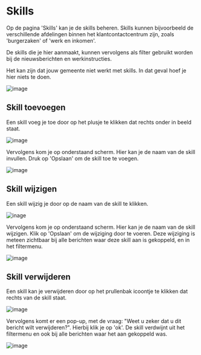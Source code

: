 # Skills
Op de pagina 'Skills' kan je de skills beheren. Skills kunnen bijvoorbeeld de verschillende afdelingen binnen het klantcontactcentrum zijn, zoals 'burgerzaken' of 'werk en inkomen'.

De skills die je hier aanmaakt, kunnen vervolgens als filter gebruikt worden bij de nieuwsberichten en werkinstructies.

Het kan zijn dat jouw gemeente niet werkt met skills. In dat geval hoef je hier niets te doen.

![image](https://raw.githubusercontent.com/Klantinteractie-Servicesysteem/.github/main/docs/images/Skills-beheer-overzicht.jpg)

## Skill toevoegen
Een skill voeg je toe door op het plusje te klikken dat rechts onder in beeld staat.

![image](https://raw.githubusercontent.com/Klantinteractie-Servicesysteem/.github/main/docs/images/Skills-beheer-toevoegen.jpg)

Vervolgens kom je op onderstaand scherm. Hier kan je de naam van de skill invullen. Druk op 'Opslaan' om de skill toe te voegen.

![image](https://raw.githubusercontent.com/Klantinteractie-Servicesysteem/.github/main/docs/images/Skills-beheer-toevoegen-detail.jpg)


## Skill wijzigen
Een skill wijzig je door op de naam van de skill te klikken.

![inage](https://raw.githubusercontent.com/Klantinteractie-Servicesysteem/.github/main/docs/images/Skills-beheer-wijzigen.jpg)


Vervolgens kom je op onderstaand scherm. Hier kan je de naam van de skill wijzigen. Klik op 'Opslaan' om de wijziging door te voeren. Deze wijziging is meteen zichtbaar bij alle berichten waar deze skill aan is gekoppeld, en in het filtermenu. 

![image](https://raw.githubusercontent.com/Klantinteractie-Servicesysteem/.github/main/docs/images/Skills-beheer-wijzigen-detail.jpg)

## Skill verwijderen
Een skill kan je verwijderen door op het prullenbak icoontje te klikken dat rechts van de skill staat. 

![image](https://raw.githubusercontent.com/Klantinteractie-Servicesysteem/.github/main/docs/images/Skills-beheer-verwijderen.jpg)


Vervolgens komt er een pop-up, met de vraag: "Weet u zeker dat u dit bericht wilt verwijderen?". Hierbij klik je op 'ok'. De skill verdwijnt uit het filtermenu en ook bij alle berichten waar het aan gekoppeld was. 

![image](https://raw.githubusercontent.com/Klantinteractie-Servicesysteem/.github/main/docs/images/Skills-beheer-verwijderen-popup.jpg)